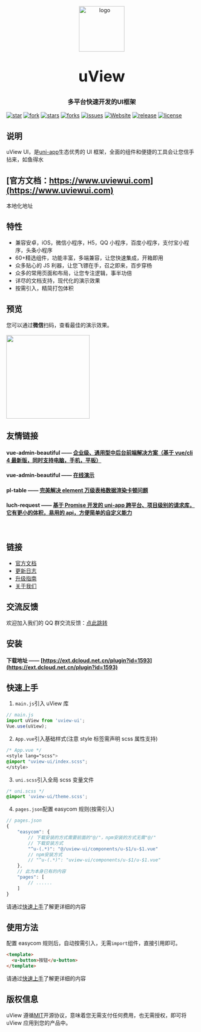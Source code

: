<p align="center">
    <img alt="logo" src="https://uviewui.com/common/logo.png" width="120" height="120" style="margin-bottom: 10px;">
</p>
<h3 align="center" style="margin: 30px 0 30px;font-weight: bold;font-size:40px;">uView</h3>
<h3 align="center">多平台快速开发的UI框架</h3>

[![star](https://gitee.com/xuqu/uView/badge/star.svg?theme=gvp)](https://gitee.com/xuqu/uView/stargazers) [![fork](https://gitee.com/xuqu/uView/badge/fork.svg?theme=gvp)](https://gitee.com/xuqu/uView/members) [![stars](https://img.shields.io/github/stars/YanxinNet/uView?style=flat-square&logo=GitHub)](https://github.com/YanxinNet/uView) [![forks](https://img.shields.io/github/forks/YanxinNet/uView?style=flat-square&logo=GitHub)](https://github.com/YanxinNet/uView) [![issues](https://img.shields.io/github/issues/YanxinNet/uView?style=flat-square&logo=GitHub)](https://github.com/YanxinNet/uView/issues) [![Website](https://img.shields.io/badge/uView-up-blue?style=flat-square)](https://uviewui.com) [![release](https://img.shields.io/github/v/release/YanxinNet/uView?style=flat-square)](https://gitee.com/xuqu/uView/releases) [![license](https://img.shields.io/github/license/YanxinNet/uView?style=flat-square)](https://en.wikipedia.org/wiki/MIT_License)

## 说明

uView UI，是[uni-app](https://uniapp.dcloud.io/)生态优秀的 UI 框架，全面的组件和便捷的工具会让您信手拈来，如鱼得水

## [官方文档：https://www.uviewui.com](https://www.uviewui.com)

本地化地址

## 特性

- 兼容安卓，iOS，微信小程序，H5，QQ 小程序，百度小程序，支付宝小程序，头条小程序
- 60+精选组件，功能丰富，多端兼容，让您快速集成，开箱即用
- 众多贴心的 JS 利器，让您飞镖在手，召之即来，百步穿杨
- 众多的常用页面和布局，让您专注逻辑，事半功倍
- 详尽的文档支持，现代化的演示效果
- 按需引入，精简打包体积

## 预览

您可以通过**微信**扫码，查看最佳的演示效果。 <br> <br> <img src="https://uviewui.com/common/weixin_mini_qrcode.png" width="220" height="220" >

## 友情链接

#### **vue-admin-beautiful** —— [企业级、通用型中后台前端解决方案（基于 vue/cli 4 最新版，同时支持电脑，手机，平板）](https://github.com/chuzhixin/vue-admin-beautiful)

#### **vue-admin-beautiful** —— [在线演示](http://beautiful.panm.cn/vue-admin-beautiful/#/index)

#### **pl-table** —— [ 完美解决 element 万级表格数据渲染卡顿问题](https://github.com/livelyPeng/pl-table)

#### **luch-request** —— [基于 Promise 开发的 uni-app 跨平台、项目级别的请求库，它有更小的体积，易用的 api，方便简单的自定义能力](https://www.quanzhan.co/luch-request/)

<br>

## 链接

- [官方文档](https://uviewui.com/)
- [更新日志](https://uviewui.com/components/changelog.html)
- [升级指南](https://uviewui.com/components/changelog.html)
- [关于我们](https://uviewui.com/cooperation/about.html)

## 交流反馈

欢迎加入我们的 QQ 群交流反馈：[点此跳转](https://www.uviewui.com/components/addQQGroup.html)

## 安装

#### **下载地址** —— [https://ext.dcloud.net.cn/plugin?id=1593](https://ext.dcloud.net.cn/plugin?id=1593)

## 快速上手

1. `main.js`引入 uView 库

```js
// main.js
import uView from 'uview-ui';
Vue.use(uView);
```

2. `App.vue`引入基础样式(注意 style 标签需声明 scss 属性支持)

```css
/* App.vue */
<style lang="scss">
@import "uview-ui/index.scss";
</style>
```

3. `uni.scss`引入全局 scss 变量文件

```css
/* uni.scss */
@import 'uview-ui/theme.scss';
```

4. `pages.json`配置 easycom 规则(按需引入)

```js
// pages.json
{
	"easycom": {
		// 下载安装的方式需要前面的"@/"，npm安装的方式无需"@/"
		// 下载安装方式
		"^u-(.*)": "@/uview-ui/components/u-$1/u-$1.vue"
		// npm安装方式
		// "^u-(.*)": "uview-ui/components/u-$1/u-$1.vue"
	},
	// 此为本身已有的内容
	"pages": [
		// ......
	]
}
```

请通过[快速上手](https://uviewui.com/components/quickstart.html)了解更详细的内容

## 使用方法

配置 easycom 规则后，自动按需引入，无需`import`组件，直接引用即可。

```html
<template>
  <u-button>按钮</u-button>
</template>
```

请通过[快速上手](https://uviewui.com/components/quickstart.html)了解更详细的内容

<!-- ## 捐赠uView的研发

uView文档内容和框架源码全部开源免费，如果您认为uView帮到了您的开发工作，您可以捐赠uView的研发工作，捐赠无门槛，哪怕是一杯可乐也好(相信这比打赏主播更有意义)。

<img src="https://uviewui.com/common/wechat.png" width="220" >
<img style="margin-left: 100px;" src="https://uviewui.com/common/alipay.png" width="220" > -->

## 版权信息

uView 遵循[MIT](https://en.wikipedia.org/wiki/MIT_License)开源协议，意味着您无需支付任何费用，也无需授权，即可将 uView 应用到您的产品中。
